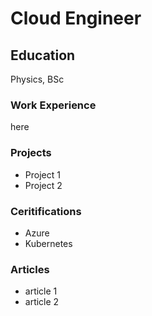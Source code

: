 # Cloud Engineer

## Education

Physics, BSc

### Work Experience

here

### Projects

- Project 1
- Project 2

### Ceritifications
- Azure
- Kubernetes

### Articles
- article 1
- article 2
